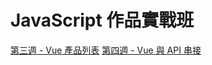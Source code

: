# JavaScript 作品實戰班

[第三週 - Vue 產品列表](https://eml0777.github.io/js-training-task/week3-1/index.html)
[第四週 - Vue 與 API 串接](https://eml0777.github.io/js-training-task/week4/Login.html)